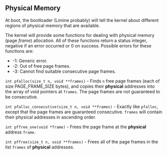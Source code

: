 ## Physical Memory
At boot, the bootloader (Limine probably) will tell the kernel about different regions of physical memory that are available.

The kernel will provide some functions for dealing with physical memory (page _frame_) allocation. All of these functions return a status integer, negative if an error occurred or 0 on success. Possible errors for these functions are:

 - -1: Generic error.
 - -2: Out of free page frames.
 - -3: Cannot find suitable consecutive page frames.

`int pfalloc(size_t n, void **frames)` - Finds `n` free page frames (each of size PAGE_FRAME_SIZE bytes), and copies their **physical** addresses into the array of void pointers at `frames`. The page frames are not guaranteed to be consecutive.

`int pfalloc_consecutive(size_t n, void **frames)` - Exactly like `pfalloc`, except that the page frames are guaranteed consecutive. `frames` will contain their physical addresses in ascending order.

`int pffree_one(void *frame)` - Frees the page frame at the **physical** address `frame`.

`int pffree(size_t n, void **frames)` - Frees all of the page frames in the list `frames` of **physical** addresses.